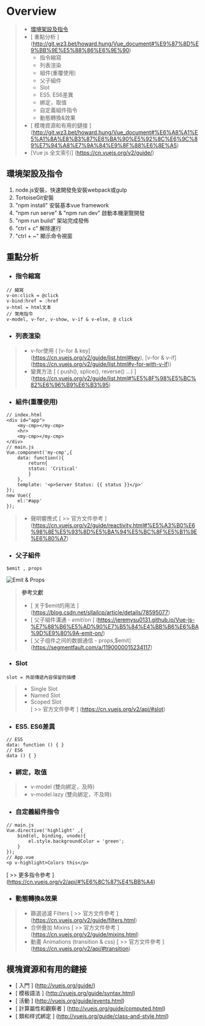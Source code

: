 # Overview
> * [ 環境架設及指令 ](http://git.wz3.bet/howard.hung/Vue_document#%E7%92%B0%E5%A2%83%E6%9E%B6%E8%A8%AD%E5%8F%8A%E6%8C%87%E4%BB%A4)
> * [ 重點分析 ] (http://git.wz3.bet/howard.hung/Vue_document#%E9%87%8D%E9%BB%9E%E5%88%86%E6%9E%90)
>   * 指令縮寫  
>   * 列表渲染  
>   * 組件(重覆使用)  
>   * 父子組件  
>   * Slot  
>   * ES5. ES6差異  
>   * 綁定，取值  
>   * 自定義組件指令  
>   * 動態轉換&效果  
> * [ 模塊資源和有用的鏈接 ] (http://git.wz3.bet/howard.hung/Vue_document#%E6%A8%A1%E5%A1%8A%E8%B3%87%E6%BA%90%E5%92%8C%E6%9C%89%E7%94%A8%E7%9A%84%E9%8F%88%E6%8E%A5)
> * [Vue js 全文索引] (https://cn.vuejs.org/v2/guide/)  

## 環境架設及指令
1. node.js安裝，快速開發免安裝webpack或gulp
2. TortoiseGit安裝
3. "npm install" 安裝基本vue framework
4. "npm run serve" & "npm run dev" 啟動本機瀏覽開發
5. "npm run build" 架站完成發佈
6. "ctrl + c" 解除運行
7. "ctrl + ~" 顯示命令視窗

## 重點分析
- ### 指令縮寫
```
// 縮寫  
v-on:click = @click  
v-bind:href = :href  
v-html = html文本   
// 常用指令  
v-model, v-for, v-show, v-if & v-else, @ click
```

- ### 列表渲染
> * v-for使用 ( [v-for & key] (https://cn.vuejs.org/v2/guide/list.html#key), [v-for & v-if] (https://cn.vuejs.org/v2/guide/list.html#v-for-with-v-if))
> * 變異方法 [ ( push(), splice(), reverse() ...) ] (https://cn.vuejs.org/v2/guide/list.html#%E5%8F%98%E5%BC%82%E6%96%B9%E6%B3%95)

- ### 組件(重覆使用)
```
// index.html
<div id="app">
    <my-cmp></my-cmp>
    <hr>
    <my-cmp></my-cmp>
</div>  
// main.js
Vue.component('my-cmp',{
    data: function(){
        return{
        status: 'Critical'
        }
    },
    template: '<p>Server Status: {{ status }}</p>'
});
new Vue({
    el:'#app'
});
```
> * 聲明響應式  [ >> 官方文件參考 ] (https://cn.vuejs.org/v2/guide/reactivity.html#%E5%A3%B0%E6%98%8E%E5%93%8D%E5%BA%94%E5%BC%8F%E5%B1%9E%E6%80%A7)  

- ### 父子組件
```
$emit , props
```
![Emit & Props](./img/01.png "Parent, Child")
> **參考文獻**  
> * [ 关于$emit的用法 ] (https://blog.csdn.net/sllailcp/article/details/78595077)    
> * [ 父子組件溝通 - $emit/$on ] (https://jeremysu0131.github.io/Vue-js-%E7%88%B6%E5%AD%90%E7%B5%84%E4%BB%B6%E6%BA%9D%E9%80%9A-emit-on/)    
> * [ 父子组件之间的数据通信 - props,$emit] (https://segmentfault.com/a/1190000015234117)    

- ### Slot
```
slot = 外部傳遞內容保留的插槽
```
> * Single Slot  
> * Named Slot  
> * Scoped Slot  
> [ >> 官方文件參考 ] (https://cn.vuejs.org/v2/api/#slot)

- ### ES5. ES6差異
```
// ES5
data: function () { }
// ES6
data () { }
```

- ### 綁定，取值
> * v-model (雙向綁定，及時)  
> * v-model.lazy (雙向綁定，不及時)  

- ### 自定義組件指令
``` 
// main.js
Vue.directive('highlight' ,{
	bind(el, binding, vnode){
		el.style.backgroundColor = 'green';
    }
});
// App.vue
<p v-highlight>Colors this</p>
``` 
[ >> 更多指令參考 ] (https://cn.vuejs.org/v2/api/#%E6%8C%87%E4%BB%A4)

- ### 動態轉換&效果
> * 篩選過濾 Filters  [ >> 官方文件參考 ] (https://cn.vuejs.org/v2/guide/filters.html)
> * 合併疊加 Mixins  [ >> 官方文件參考 ] (https://cn.vuejs.org/v2/guide/mixins.html)
> * 動畫 Animations (transition & css) [ >> 官方文件參考 ] (https://cn.vuejs.org/v2/api/#transition)

## 模塊資源和有用的鏈接
* [ 入門 ] (http://vuejs.org/guide/)  
* [ 模板語法 ] (http://vuejs.org/guide/syntax.html)  
* [ 活動 ] (http://vuejs.org/guide/events.html)  
* [ 計算屬性和觀察者 ] (http://vuejs.org/guide/computed.html)  
* [ 類和样式綁定 ] (http://vuejs.org/guide/class-and-style.html)  
